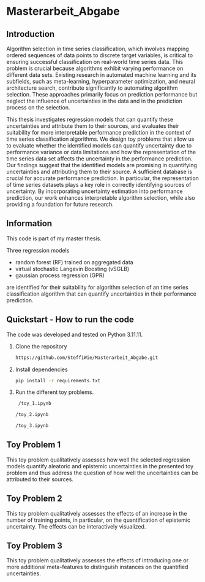 # Masterarbeit_Abgabe

## Introduction

Algorithm selection in time series classification, which involves mapping ordered sequences of data points to discrete target variables, is critical to ensuring successful classification on real-world time series data. This problem is crucial because algorithms exhibit varying performance on different data sets. Existing research in automated machine learning and its subfields, such as meta-learning, hyperparameter optimization, and neural architecture search, contribute significantly to automating algorithm selection. These approaches primarily focus on prediction performance but neglect the influence of uncertainties in the data and in the prediction process on the selection. 

This thesis investigates regression models that can quantify these uncertainties and attribute them to their sources, and evaluates their suitability for more interpretable performance prediction in the context of time series classification algorithms. We design toy problems that allow us to evaluate whether the identified models can quantify uncertainty due to performance variance or data limitations and how the representation of the time series data set affects the uncertainty in the performance prediction. Our findings suggest that the identified models are promising in quantifying uncertainties and attributing them to their source. A sufficient database is crucial for accurate performance prediction. In particular, the representation of time series datasets plays a key role in correctly identifying sources of uncertainty. By incorporating uncertainty estimation into performance prediction, our work enhances interpretable algorithm selection, while also providing a foundation for future research.

## Information

This code is part of my master thesis.

Three regression models 

- random forest (RF) trained on aggregated data
- virtual stochastic Langevin Boosting (vSGLB)
- gaussian process regression (GPR)
  
are identified for their suitability for algorithm selection of an time series classification algorithm that can quantify uncertainties in their performance prediction.

## Quickstart - How to run the code

The code was developed and tested on Python 3.11.11.

1. Clone the repository
   ```bash
   https://github.com/SteffiWie/Masterarbeit_Abgabe.git  
    ```
2. Install dependencies
    ```bash
    pip install -r requirements.txt
    ```
3. Run the different toy problems.
   ```bash
    /toy_1.ipynb
    ```
    ```bash
    /toy_2.ipynb
    ```
    ```bash
    /toy_3.ipynb
    ```

## Toy Problem 1

This toy problem qualitatively assesses how well the selected regression models quantify aleatoric and epistemic uncertainties in the presented toy problem and thus address the question of how well the uncertainties can be attributed to their sources.

## Toy Problem 2

This toy problem qualitatively assesses the effects of an increase in the number of training points, in particular, on the quantification of epistemic uncertainty. The effects can be interactively visualized.

## Toy Problem 3

This toy problem qualitatively assesses the effects of introducing one or more additional meta-features to distinguish instances on the quantified uncertainties.


